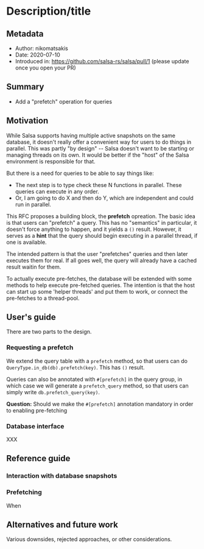 # Description/title

## Metadata

* Author: nikomatsakis
* Date: 2020-07-10
* Introduced in: https://github.com/salsa-rs/salsa/pull/1 (please update once you open your PR)

## Summary

* Add a "prefetch" operation for queries

## Motivation

While Salsa supports having multiple active snapshots on the same database, it
doesn't really offer a convenient way for users to do things in parallel. This
was partly "by design" -- Salsa doesn't want to be starting or managing threads
on its own. It would be better if the "host" of the Salsa environment is
responsible for that.

But there is a need for queries to be able to say things like:

* The next step is to type check these N functions in parallel. These queries
  can execute in any order.
* Or, I am going to do X and then do Y, which are independent and could run in
  parallel.

This RFC proposes a building block, the **prefetch** opreation. The basic idea
is that users can "prefetch" a query. This has no "semantics" in particular, it
doesn't force anything to happen, and it yields a `()` result. However, it
serves as a **hint** that the query should begin executing in a parallel thread,
if one is available.

The intended pattern is that the user "prefetches" queries and then later
executes them for real. If all goes well, the query will already have a cached
result waitin for them.

To actually execute pre-fetches, the database will be extended with some methods
to help execute pre-fetched queries. The intention is that the host can start up
some 'helper threads' and put them to work, or connect the pre-fetches to a
thread-pool.

## User's guide

There are two parts to the design.

### Requesting a prefetch

We extend the query table with a `prefetch` method, so that users can do
`QueryType.in_db(db).prefetch(key)`. This has `()` result.

Queries can also be annotated with `#[prefetch]` in the query group, in which
case we will generate a `prefetch_query` method, so that users can simply write
`db.prefetch_query(key)`.

**Question:** Should we make the `#[prefetch]` annotation mandatory in order
to enabling pre-fetching

### Database interface

XXX

## Reference guide

### Interaction with database snapshots



### Prefetching

When 

## Alternatives and future work

Various downsides, rejected approaches, or other considerations.

